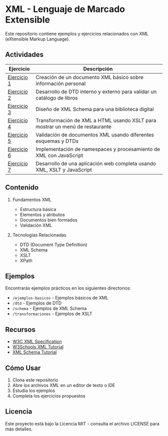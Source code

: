 # XML - Lenguaje de Marcado Extensible

Este repositorio contiene ejemplos y ejercicios relacionados con XML (eXtensible Markup Language).

## Actividades

| Ejercicio | Descripción |
|-----------|-------------|
| [Ejercicio 1](/Tema4/Ex1a.xml) | Creación de un documento XML básico sobre información personal |
| [Ejercicio 2](/Tema4/Ex2.xml) | Desarrollo de DTD interno y externo para validar un catálogo de libros |
| [Ejercicio 3](/Tema4/Ex3-corrected.xml) | Diseño de XML Schema para una biblioteca digital |
| [Ejercicio 4](/Tema4/ex4.xml) | Transformación de XML a HTML usando XSLT para mostrar un menú de restaurante |
| [Ejercicio 5](/Tema4/Ex5a.xml) | Validación de documentos XML usando diferentes esquemas y DTDs |
| [Ejercicio 6](/Tema4/Ex6.xml) | Implementación de namespaces y procesamiento de XML con JavaScript |
| [Ejercicio 7](/Tema4/ex7.xml) | Desarrollo de una aplicación web completa usando XML, XSLT y JavaScript |
## Contenido

1. Fundamentos XML
   - Estructura básica
   - Elementos y atributos
   - Documentos bien formados
   - Validación XML

2. Tecnologías Relacionadas
   - DTD (Document Type Definition)
   - XML Schema
   - XSLT
   - XPath

## Ejemplos

Encontrarás ejemplos prácticos en los siguientes directorios:
- `/ejemplos-basicos` - Ejemplos básicos de XML
- `/dtd` - Ejemplos de DTD
- `/schema` - Ejemplos de XML Schema
- `/transformaciones` - Ejemplos de XSLT

## Recursos

- [W3C XML Specification](https://www.w3.org/XML/)
- [W3Schools XML Tutorial](https://www.w3schools.com/xml/)
- [XML Schema Tutorial](https://www.w3schools.com/xml/schema_intro.asp)

## Cómo Usar

1. Clona este repositorio
2. Abre los archivos XML en un editor de texto o IDE
3. Estudia los ejemplos
4. Completa los ejercicios propuestos

## Licencia

Este proyecto está bajo la Licencia MIT - consulta el archivo LICENSE para más detalles.

